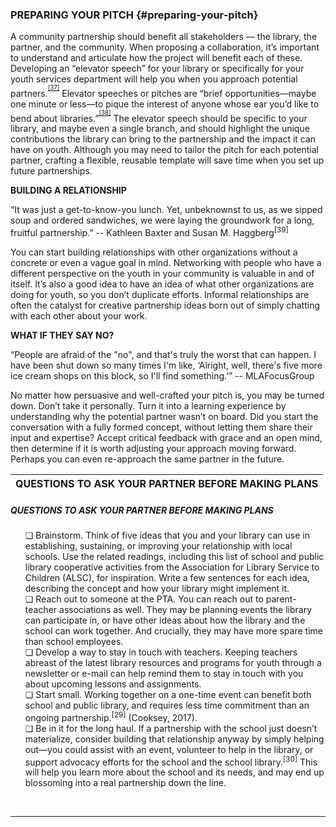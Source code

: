 ### PREPARING YOUR PITCH {#preparing-your-pitch}

A community partnership should benefit all stakeholders — the library, the partner, and the community. When proposing a collaboration, it’s important to understand and articulate how the project will benefit each of these. Developing an “elevator speech” for your library or specifically for your youth services department will help you when you approach potential partners.<sup><sup id="281255367986520-footnote-ref-36"><a href="#281255367986520-footnote-36">[37]</a></sup></sup> Elevator speeches or pitches are “brief opportunities—maybe one minute or less—to pique the interest of anyone whose ear you’d like to bend about libraries.”<sup><sup id="281255367986520-footnote-ref-37"><a href="#281255367986520-footnote-37">[38]</a></sup></sup> The elevator speech should be specific to your library, and maybe even a single branch, and should highlight the unique contributions the library can bring to the partnership and the impact it can have on youth. Although you may need to tailor the pitch for each potential partner, crafting a flexible, reusable template will save time when you set up future partnerships.

**BUILDING A RELATIONSHIP**

<div class="text">“It was just a get-to-know-you lunch. Yet, unbeknownst to us, as we sipped soup and ordered sandwiches, we were laying the groundwork for a long, fruitful partnership.” -- Kathleen Baxter and Susan M. Haggberg<sup>[39]</sup>
</div>


You can start building relationships with other organizations without a concrete or even a vague goal in mind. Networking with people who have a different perspective on the youth in your community is valuable in and of itself. It’s also a good idea to have an idea of what other organizations are doing for youth, so you don’t duplicate efforts. Informal relationships are often the catalyst for creative partnership ideas born out of simply chatting with each other about your work.

**WHAT IF THEY SAY NO?**

<div class="text">“People are afraid of the "no", and that's truly the worst that can happen. I have been shut down so many times I'm like, ‘Alright, well, there's five more ice cream shops on this block, so I'll find something.’” -- MLAFocusGroup</div>

No matter how persuasive and well-crafted your pitch is, you may be turned down. Don’t take it personally. Turn it into a learning experience by understanding why the potential partner wasn’t on board. Did you start the conversation with a fully formed concept, without letting them share their input and expertise? Accept critical feedback with grace and an open mind, then determine if it is worth adjusting your approach moving forward. Perhaps you can even re-approach the same partner in the future.

| **QUESTIONS TO ASK YOUR PARTNER BEFORE MAKING PLANS** |
| --- |

<div class="table-format1"><span class="title"><h5>QUESTIONS TO ASK YOUR PARTNER BEFORE MAKING PLANS</h5></span><ul>❏ Brainstorm. Think of five ideas that you and your library can use in establishing, sustaining, or improving your relationship with local schools. Use the related readings, including this list of school and public library cooperative activities from the Association for Library Service to Children (ALSC), for inspiration. Write a few sentences for each idea, describing the concept and how your library might implement it.   <br>❏ Reach out to someone at the PTA. You can reach out to parent-teacher associations as well. They may be planning events the library can participate in, or have other ideas about how the library and the school can work together. And crucially, they may have more spare time than school employees.
<br>❏ Develop a way to stay in touch with teachers. Keeping teachers abreast of the latest library resources and programs for youth through a newsletter or e-mail can help remind them to stay in touch with you about upcoming lessons and assignments.
<br>❏  Start small. Working together on a one-time event can benefit both school and public library, and requires less time commitment than an ongoing partnership.<sup>[29]</sup> (Cooksey, 2017).<br>❏	Be in it for the long haul. If a partnership with the school just doesn’t materialize, consider building that relationship anyway by simply helping out—you could assist with an event, volunteer to help in the library, or support advocacy efforts for the school and the school library.<sup>[30]</sup> This will help you learn more about the school and its needs, and may end up blossoming into a real partnership down the line.
</ul>
</div>
<br>

___________________________________________________________________________________
[^35]: Twiggs, Korie, Christina Freitag, and Michelle Nichols. _Partner with a Local Museum to Reach More Teens!_ Adobe Connect recording. YeLL! YALSA e-Learning Library. Chicago, IL: YALSA, 2016.

[^36]: Cassell, Kay Ann, and Kathleen Weibel. “Celebrating Women’s History Month at Your Library.” _American Libraries_, March 2010\.

[^37]: Rutherford, Dawn. “Building Strong Community Partnerships: Sno-Isle Libraries and the Teen Project.” _Young Adult Library Services_ 2010, no. Fall (2010): 23–25.

[^38]: American Library Association. “Elevator Speech.” Text. Everyday Advocacy, April 28, 2013.

[^39]: Baxter, Kathleen, and Susan M. Haggberg. “Ladies Who Lunch.” _School Library Journal_ 46, no. 09 (September 2000): 33.

[^40]: McCarthy, Catherine, and Brad Herring. “Museum &amp; Community Partnerships: Collaboration Guide for Museums Working with Community Youth-Serving Organizations.” NISE Network, 2015.

[^41]: Twiggs, Korie, Christina Freitag, and Michelle Nichols. _Partner with a Local Museum to Reach More Teens!_ Adobe Connect recording. YeLL! YALSA e-Learning Library. Chicago, IL: YALSA, 2016.

[^42]: McCarthy, Catherine, and Brad Herring. “Museum &amp; Community Partnerships: Collaboration Guide for Museums Working with Community Youth-Serving Organizations.” NISE Network, 2015.
